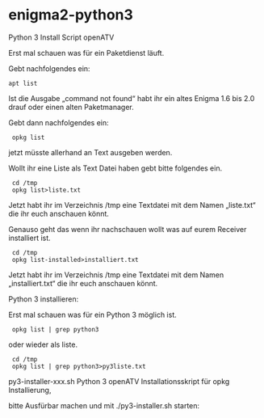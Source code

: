 # enigma2-python3
Python 3 Install Script openATV

Erst mal schauen was für ein Paketdienst läuft.

Gebt nachfolgendes ein:

    apt list
    
Ist die Ausgabe „command not found“ habt ihr ein altes Enigma 1.6 bis 2.0 drauf oder einen alten Paketmanager.

Gebt dann nachfolgendes ein:

     opkg list
     
jetzt müsste allerhand an Text ausgeben werden.

Wollt ihr eine Liste als Text Datei haben gebt bitte folgendes ein.

     cd /tmp
     opkg list>liste.txt

Jetzt habt ihr im Verzeichnis /tmp eine Textdatei mit dem Namen „liste.txt“ die ihr euch anschauen könnt.

Genauso geht das wenn ihr nachschauen wollt was auf eurem Receiver installiert ist.

     cd /tmp
     opkg list-installed>installiert.txt

Jetzt habt ihr im Verzeichnis /tmp eine Textdatei mit dem Namen „installiert.txt“ die ihr euch anschauen könnt.

Python 3 installieren:

Erst mal schauen was für ein Python 3 möglich ist.

     opkg list | grep python3
     
oder wieder als liste.

     cd /tmp
     opkg list | grep python3>py3liste.txt

py3-installer-xxx.sh  Python 3 openATV Installationsskript für opkg Installierung, 

bitte Ausfürbar machen und mit ./py3-installer.sh starten:
